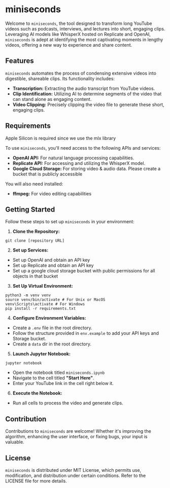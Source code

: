 # miniseconds

Welcome to `miniseconds`, the tool designed to transform long YouTube videos such as podcasts, interviews, and lectures into short, engaging clips. Leveraging AI models like WhisperX hosted on Replicate and OpenAI, `miniseconds` is adept at identifying the most captivating moments in lengthy videos, offering a new way to experience and share content.

## Features

`miniseconds` automates the process of condensing extensive videos into digestible, shareable clips. Its functionality includes:
- **Transcription:** Extracting the audio transcript from YouTube videos.
- **Clip Identification:** Utilizing AI to determine segments of the video that can stand alone as engaging content.
- **Video Clipping:** Precisely clipping the video file to generate these short, engaging clips.

## Requirements

Apple Silicon is required since we use the mlx library

To use `miniseconds`, you'll need access to the following APIs and services:
- **OpenAI API:** For natural language processing capabilities.
- **Replicate API:** For accessing and utilizing the WhisperX model.
- **Google Cloud Storage:** For storing video & audio data. Please create a bucket that is publicly accessible

You will also need installed:
-  **ffmpeg:** For video editing capabilities

## Getting Started

Follow these steps to set up `miniseconds` in your environment:

1. **Clone the Repository:**

`git clone [repository URL]`

2. **Set up Services:**
- Set up OpenAI and obtain an API key
- Set up Replicate and obtain an API key
- Set up a google cloud storage bucket with public permissions for all objects in that bucket

3. **Set Up Virtual Environment:**

```
python3 -m venv venv
source venv/bin/activate # For Unix or MacOS
venv\Scripts\activate # For Windows
pip install -r requirements.txt
```

4. **Configure Environment Variables:**
- Create a `.env` file in the root directory.
- Follow the structure provided in `env.example` to add your API keys and Storage bucket.
- Create a `data` dir in the root directory.

5. **Launch Jupyter Notebook:**

`jupyter notebook`

- Open the notebook titled `miniseconds.ipynb`
- Navigate to the cell titled **"Start Here"**.
- Enter your YouTube link in the cell right below it.

6. **Execute the Notebook:**
- Run all cells to process the video and generate clips.

## Contribution

Contributions to `miniseconds` are welcome! Whether it's improving the algorithm, enhancing the user interface, or fixing bugs, your input is valuable.

## License

`miniseconds` is distributed under MIT License, which permits use, modification, and distribution under certain conditions. Refer to the LICENSE file for more details.
